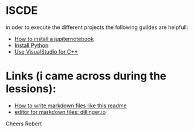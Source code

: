 # ISCDE

in oder to execute the different projects the following guildes are helpfull:

 - [How to install a jupiternotebook]()
 - [Install Python]()
 - [Use VisualStudio for C++]()
 
 
 # Links (i came across during the lessions):
  - [How to write markdown files like this readme](https://devhints.io/markdown)
  - [editor for markdown files: dillinger.io](https://dillinger.io/)
 
 Cheers
 Robert
